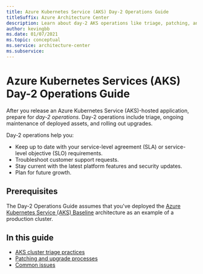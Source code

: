 ```yaml
---
title: Azure Kubernetes Service (AKS) Day-2 Operations Guide
titleSuffix: Azure Architecture Center
description: Learn about day-2 AKS operations like triage, patching, and upgrading.
author: kevingbb
ms.date: 01/07/2021
ms.topic: conceptual
ms.service: architecture-center
ms.subservice:
---
```



# Azure Kubernetes Services (AKS) Day-2 Operations Guide

After you release an Azure Kubernetes Service (AKS)-hosted application, prepare for *day-2 operations*. Day-2 operations include triage, ongoing maintenance of deployed assets, and rolling out upgrades.

Day-2 operations help you:

- Keep up to date with your service-level agreement (SLA) or service-level objective (SLO) requirements.
- Troubleshoot customer support requests.
- Stay current with the latest platform features and security updates.
- Plan for future growth. 

## Prerequisites

The Day-2 Operations Guide assumes that you've deployed the [Azure Kubernetes Service (AKS) Baseline](../../reference-architectures/containers/aks/secure-baseline-aks.yml) architecture as an example of a production cluster.

## In this guide

- [AKS cluster triage practices](aks-triage-practices.md)
- [Patching and upgrade processes](aks-upgrade-practices.md)
- [Common issues](/azure/aks/troubleshooting?bc=%2fazure%2farchitecture%2fbread%2ftoc.json&toc=%2fazure%2farchitecture%2ftoc.json)
